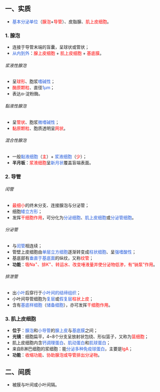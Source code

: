 ## 一、实质
* <font color="#245bdb">基本分泌单位</font>（<font color="#ff0000">腺泡</font>+<font color="#ff0000">导管</font>）、皮脂腺、<font color="#ff0000">肌上皮细胞</font>。
### 1. 腺泡
* 连接于导管末端的盲囊，呈球状或管状；
* <font color="#245bdb">从内到外</font>：<font color="#ff0000">腺上皮细胞</font> + <font color="#ff0000">肌上皮细胞</font> + <font color="#ff0000">基底膜</font>。
###### 浆液性腺泡
* 呈<font color="#ff0000">球形</font>、胞浆<font color="#245bdb">嗜碱性</font>；
* <font color="#ff0000">酶原颗粒</font>、直径<font color="#245bdb">1μm</font>；
* 表达α-淀粉酶。
###### 黏液性腺泡
* 呈<font color="#ff0000">管状</font>、胞浆<font color="#245bdb">微嗜碱性</font>；
* <font color="#ff0000">黏原颗粒</font>、胞质透明呈<font color="#ff0000">网状</font>。
###### 混合性腺泡
* 一般<font color="#245bdb">黏液细胞</font>（<font color="#ff0000">主</font>）+ <font color="#245bdb">浆液细胞</font>（<font color="#ff0000">少</font>）；
* **半月板**：<font color="#ff0000">浆液细胞</font>呈<font color="#245bdb">新月状</font>覆盖盲端表面。
### 2. 导管
###### 闰管
* <font color="#ff0000">最细小</font>的终末分支、连接腺泡与分泌管；
* 细胞<font color="#245bdb">矮立方形</font>；
* 发挥<font color="#ff0000">干细胞作用</font>，可分化为<font color="#245bdb">分泌细胞</font>、<font color="#245bdb">肌上皮细胞</font>或<font color="#245bdb">分泌管细胞</font>。
###### 分泌管
* 与<font color="#245bdb">闰管</font>相连续；
* 管壁上皮细胞由<font color="#245bdb">单层立方细胞</font>逐渐转变成<font color="#245bdb">柱状细胞</font>、呈<font color="#245bdb">强嗜酸性</font>；
* 基底部有<font color="#245bdb">垂直于基底面</font>的纵纹，又称<font color="#ff0000">纹管</font>；
* **功能**：<font color="#ff0000">吸Na<sup>+</sup>、排K<sup>+</sup>、转运水、改变唾液量并使分泌物低渗，有“钠泵”作用</font>。
###### 排泄管
* 出<font color="#245bdb">小叶</font>后穿行于<font color="#245bdb">小叶间的结缔组织</font>；
* 小叶间导管细胞为<font color="#245bdb">复层</font>或<font color="#245bdb">假复层</font><font color="#ff0000">柱状上皮</font>；
* 含有<font color="#245bdb">基底样细胞</font>（<font color="#245bdb">储备细胞</font>），亦可发挥<font color="#ff0000">干细胞作用</font>。
### 3. 肌上皮细胞
* **位于**：<font color="#245bdb">腺泡</font>和<font color="#245bdb">小导管</font>的<font color="#245bdb">腺上皮</font>与<font color="#245bdb">基底膜</font>之间；
* **光镜**：细胞扁平，4~8个分支呈放射状包绕、形似篮子，又称为<font color="#ff0000">篮细胞</font>；
* 肌上皮细胞内含<font color="#245bdb">钙调理蛋白</font>、<font color="#245bdb">肌动蛋白</font>和<font color="#245bdb">肌球蛋白</font>；
* 来自B淋巴细胞的浆细胞：能<font color="#245bdb">分泌多种免疫球蛋白</font>，主要是<font color="#ff0000">lgA</font>；
* **功能**：<font color="#ff0000">收缩功能</font>、<font color="#ff0000">协助腺泡或导管排出分泌物</font>。

## 二、间质
* 被膜与叶间或小叶间隔。








